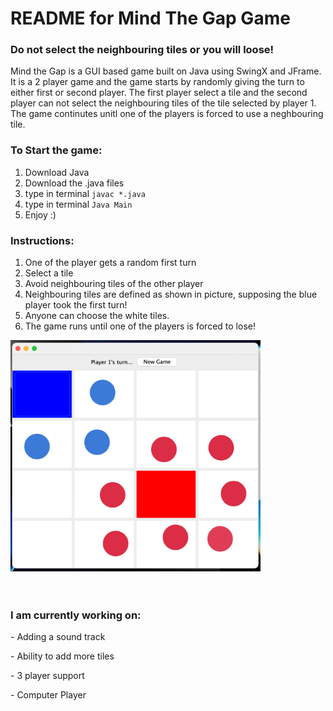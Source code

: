 # README for Mind The Gap Game

<h3> Do not select the neighbouring tiles or you will loose!</h3>

Mind the Gap is a GUI based game built on Java using SwingX and JFrame. 
It is a 2 player game and the game starts by randomly giving the turn to either first or second player.
The first player select a tile and the second player can not select the neighbouring tiles of the tile selected by player 1.
The game continutes unitl one of the players is forced to use a neghbouring tile.

<h3>To Start the game: </h3>

1. Download Java 
2. Download the .java files
3. type in terminal ``javac *.java``
4. type in terminal ``Java Main``
5. Enjoy :)


<h3>Instructions: </h3>

1. One of the player gets a random first turn
2. Select a tile
3. Avoid neighbouring tiles of the other player
4. Neighbouring tiles are defined as shown in picture, supposing the blue player took the first turn!
5. Anyone can choose the white tiles.
6. The game runs until one of the players is forced to lose!

<img align="bottom" alt="Instructions" width="400" src="https://github.com/abdlaqeel/MindTheGapGame_Java/blob/main/IMG_FB408D3FE537-1.jpeg">

<br />
<br />
<br />

<h3>I am currently working on: </h3>
<p> - Adding a sound track </p>
<p>- Ability to add more tiles</p>
<p>- 3 player support</p>
<p>- Computer Player</p>
